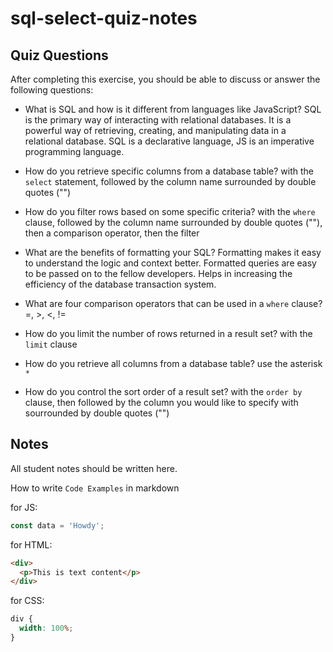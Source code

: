 # sql-select-quiz-notes

## Quiz Questions

After completing this exercise, you should be able to discuss or answer the following questions:

- What is SQL and how is it different from languages like JavaScript?
  SQL is the primary way of interacting with relational databases. It is a powerful way of retrieving, creating, and manipulating data in a relational database.
  SQL is a declarative language, JS is an imperative programming language.

- How do you retrieve specific columns from a database table?
  with the `select` statement, followed by the column name surrounded by double quotes ("")

- How do you filter rows based on some specific criteria?
  with the `where` clause, followed by the column name surrounded by double quotes (""), then a comparison operator, then the filter

- What are the benefits of formatting your SQL?
  Formatting makes it easy to understand the logic and context better.
  Formatted queries are easy to be passed on to the fellow developers.
  Helps in increasing the efficiency of the database transaction system.

- What are four comparison operators that can be used in a `where` clause?
  =, >, <, !=

- How do you limit the number of rows returned in a result set?
  with the `limit` clause

- How do you retrieve all columns from a database table?
  use the asterisk `*`

- How do you control the sort order of a result set?
  with the `order by` clause, then followed by the column you would like to specify with sourrounded by double quotes ("")

## Notes

All student notes should be written here.

How to write `Code Examples` in markdown

for JS:

```javascript
const data = 'Howdy';
```

for HTML:

```html
<div>
  <p>This is text content</p>
</div>
```

for CSS:

```css
div {
  width: 100%;
}
```
